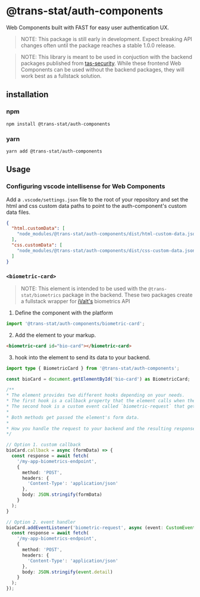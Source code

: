 # @trans-stat/auth-components
Web Components built with FAST for easy user authentication UX.

> NOTE: This package is still early in development. Expect breaking API changes often until the package reaches a stable 1.0.0 release.

> NOTE: This library is meant to be used in conjuction with the backend packages published from [tas-security](https://github.com/trans-stat/tas-security).
While these frontend Web Components can be used without the backend packages, they will work best as a fullstack solution.

## installation
### npm
```shell
npm install @trans-stat/auth-components
```
### yarn
```shell
yarn add @trans-stat/auth-components
```

## Usage
### Configuring vscode intellisense for Web Components
Add a `.vscode/settings.json` file to the root of your repository and set the html and css custom data paths to point to the auth-component's custom data files.
```json
{
  "html.customData": [
    "node_modules/@trans-stat/auth-components/dist/html-custom-data.json"
  ],
  "css.customData": [
    "node_modules/@trans-stat/auth-components/dist/css-custom-data.json"
  ]
}
```

### `<biometric-card>`
> NOTE: This element is intended to be used with the `@trans-stat/biometrics` package in the backend.
These two packages create a fullstack wrapper for [iValt's](https://ivalt.com) biometrics API
1. Define the component with the platform
```ts
import '@trans-stat/auth-components/biometric-card';
```
2. Add the element to your markup.
```html
<biometric-card id="bio-card"></biometric-card>
```
3. hook into the element to send its data to your backend.
```ts
import type { BiometricCard } from '@trans-stat/auth-components';

const bioCard = document.getElementById('bio-card') as BiometricCard;

/**
* The element provides two different hooks depending on your needs.
* The first hook is a callback property that the element calls when the submit button is clicked.
* The second hook is a custom event called `biometric-request` that gets emitted when the submit button is clicked.
*
* Both methods get passed the element's form data.
* 
* How you handle the request to your backend and the resulting response is entirely up to you and your choice of frameworks.
*/

// Option 1. custom callback
bioCard.callback = async (formData) => {
  const response = await fetch(
    '/my-app-biometrics-endpoint',
    {
      method: 'POST',
      headers: {
        'Content-Type': 'application/json'
      },
      body: JSON.stringify(formData)
    }
  );
}

// Option 2. event handler
bioCard.addEventListener('biometric-request', async (event: CustomEvent<{ mobileNumber: string }>) => {
  const response = await fetch(
    '/my-app-biometrics-endpoint',
    {
      method: 'POST',
      headers: {
        'Content-Type': 'application/json'
      },
      body: JSON.stringify(event.detail)
    }
  );
});
```